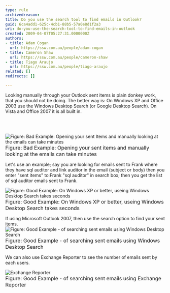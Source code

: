 ```yaml
---
type: rule
archivedreason: 
title: Do you use the search tool to find emails in Outlook?
guid: 6ca4add1-625c-4cb1-88b5-57a0e8d1f2a3
uri: do-you-use-the-search-tool-to-find-emails-in-outlook
created: 2009-04-07T05:27:31.0000000Z
authors:
- title: Adam Cogan
  url: https://ssw.com.au/people/adam-cogan
- title: Cameron Shaw
  url: https://ssw.com.au/people/cameron-shaw
- title: Tiago Araujo
  url: https://ssw.com.au/people/tiago-araujo
related: []
redirects: []

---
```



Looking manually through your Outlook sent items is plain donkey work, that you should not be doing. The better way is&#58; On Windows XP and Office 2003 use the Windows Desktop Search (or Google Desktop Search). On Vista and Office 2007 it is all built in.

<br><excerpt class='endintro'></excerpt><br>

  <p>
<img src="/Communication/RulesToBetterEmail/PublishingImages/SearchingManually_small.jpg" alt="Figure&#58; Bad Example&#58; Opening your sent Items and manually looking at the emails can take minutes " class="ms-rteCustom-ImageArea" />
<br>
<font size="+0" class="ms-rteCustom-FigureBad">Figure&#58; Bad Example&#58; Opening your sent items and manually looking at the emails can take minutes </font></p>
<p>Let's use an example; say you are looking for emails sent to Frank where they have sql auditor and link auditor in the email (subject or body) then you enter &quot;sent items&quot; to&#58;Frank &quot;sql auditor&quot; in search box; then you get the list of sql auditor emails sent to Frank. </p>
<p><img src="/Communication/RulesToBetterEmail/PublishingImages/SearchingSentEmails_small.jpg" alt="Figure&#58; Good Example&#58; On Windows XP or better, useing Windows Desktop Search takes seconds" class="ms-rteCustom-ImageArea" /><br>
<font size="+0" class="ms-rteCustom-FigureGood">Figure&#58; Good Example&#58; On Windows XP or better,&#160;useing Windows Desktop Search takes seconds</font></p>
<p>If using Microsoft Outlook 2007, then use the search option to find your sent items.&#160;<br>
<img src="/Communication/RulesToBetterEmail/PublishingImages/WindowsOutlook2007Searching_small.jpg" alt="Figure&#58; Good Example - of searching sent emails using Windows Desktop Search" class="ms-rteCustom-ImageArea" /><br>
<font size="+0" class="ms-rteCustom-FigureGood">Figure&#58; Good Example - of searching sent emails using Windows Desktop Search</font></p>
<p>We can also use Exchange Reporter to see the number of emails sent by each users.</p>
<p><img src="/Communication/RulesToBetterEmail/PublishingImages/ExchangeReporter_small.jpg" alt="Exchange Reporter" class="ms-rteCustom-ImageArea" /><br>
<font size="+0" class="ms-rteCustom-FigureGood">Figure&#58; Good Example - of searching sent emails using Exchange Reporter</font></p>



